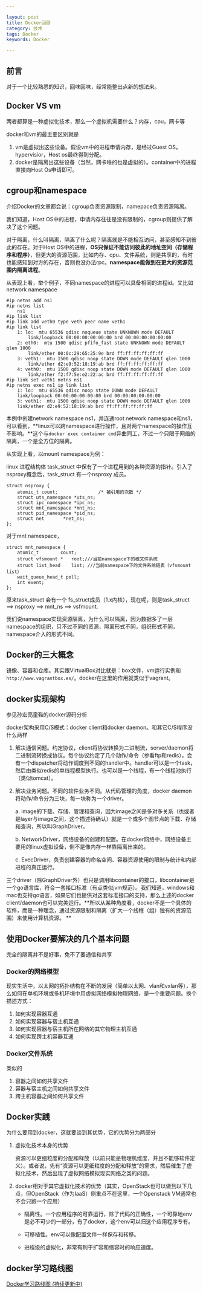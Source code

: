 ```yaml
---

layout: post
title: Docker回顾
category: 技术
tags: Docker
keywords: Docker

---
```


## 前言

对于一个比较熟悉的知识，回味回味，经常能整出点新的想法来。

## Docker VS vm

两者都算是一种虚拟化技术，那么一个虚拟机需要什么？内存，cpu，网卡等

docker和vm的最主要区别就是

1. vm是虚拟出这些设备。假设vm中的进程申请内存，是经过Guest OS，hypervisior，Host os最终得到分配。
2. docker是隔离出这些设备（当然，网卡啥的也是虚拟的）。container中的进程直接向Host Os申请即可。


## cgroup和namespace

介绍Docker的文章都会说：cgroup负责资源限制，namepace负责资源隔离。

我们知道，Host OS中的进程，申请内存往往是没有限制的，cgroup则提供了解决了这个问题。

对于隔离，什么叫隔离，隔离了什么呢？隔离就是不能相互访问，甚至感知不到彼此的存在。对于Host OS中的进程，**OS只保证不能访问彼此的地址空间（存储程序和程序）**，但更大的资源范围，比如内存、cpu、文件系统，则是共享的，有时也能感知到对方的存在，否则也没办法rpc。**namespace能做到在更大的资源范围内隔离进程**。

从表现上看，举个例子，不同namespace的进程可以具备相同的进程id。又比如network namespace

    #ip netns add ns1
    #ip netns list
        ns1
    #ip link list
    #ip link add veth0 type veth peer name veth1
    #ip link list
        1: lo:  mtu 65536 qdisc noqueue state UNKNOWN mode DEFAULT 
            link/loopback 00:00:00:00:00:00 brd 00:00:00:00:00:00
        2: eth0:  mtu 1500 qdisc pfifo_fast state UNKNOWN mode DEFAULT qlen 1000
            link/ether 00:0c:29:65:25:9e brd ff:ff:ff:ff:ff:ff
        3: veth1:  mtu 1500 qdisc noop state DOWN mode DEFAULT qlen 1000
            link/ether d2:e9:52:18:19:ab brd ff:ff:ff:ff:ff:ff
        4: veth0:  mtu 1500 qdisc noop state DOWN mode DEFAULT qlen 1000
            link/ether f2:f7:5e:e2:22:ac brd ff:ff:ff:ff:ff:ff
    #ip link set veth1 netns ns1
    #ip netns exec ns1 ip link list
        1: lo:  mtu 65536 qdisc noop state DOWN mode DEFAULT 
        link/loopback 00:00:00:00:00:00 brd 00:00:00:00:00:00
        3: veth1:  mtu 1500 qdisc noop state DOWN mode DEFAULT qlen 1000
        link/ether d2:e9:52:18:19:ab brd ff:ff:ff:ff:ff:ff
        
本例中创建network namespace ns1，并连通root network namespace和ns1，可以看到，**linux可以跨namespace进行操作，且对两个namespace的操作互不影响。**这个与`docker exec container cmd`异曲同工，不过一个只限于网络的隔离，一个是全方位的隔离。

从实现上看，以mount namespace为例：

linux 进程结构体 task_struct 中保有了一个进程用到的各种资源的指针。引入了nsproxy概念后，task_struct 有一个nsproxy 成员。



	struct nsproxy {
		atomic_t count;               /* 被引用的次数 */
		struct uts_namespace *uts_ns;
		struct ipc_namespace *ipc_ns;
		struct mnt_namespace *mnt_ns;
		struct pid_namespace *pid_ns;
		struct net 	     *net_ns;
	};


对于mnt namespace，

	struct mnt_namespace {
		atomic_t		count;
		struct vfsmount *	root;///当前namespace下的根文件系统
		struct list_head	list; ///当前namespace下的文件系统链表（vfsmount list）
		wait_queue_head_t poll;
		int event;
	};
	
原来task_struct 会有一个 fs_struct成员（1.x内核），现在呢，则是task_struct ==> nsproxy ==> mnt_ns ==> vsfmount.

我们说namespace实现资源隔离，为什么可以隔离，因为数据多了一层namespace的组织，只不过不同的资源，隔离形式不同，组织形式不同，namespace介入的形式不同。

## Docker的三大概念

镜像、容器和仓库。其实跟VirtualBox对比就是：box文件，vm运行实例和`http://www.vagrantbox.es/`。docker在这里的作用就类似于vagrant。

## docker实现架构

参见孙宏亮童鞋的docker源码分析

docker架构采用C/S模式：docker client和docker daemon。和其它C/S程序没什么两样

1. 解决通信问题。约定协议，client将协议转换为二进制流，server/daemon将二进制流转换成协议。每个协议约定了几个动作/命令（参看ftp和redis），会有一个dispatcher将动作调度到不同的handler中。handler可以是一个task，然后由类似redis的单线程模型执行。也可以是一个线程，有一个线程池执行（类似tomcat）。


2. 解决业务问题。不同的软件业务不同。从代码管理的角度，docker daemon将动作/命令分为三块，每一块称为一个driver。

    a. image的下载、存储、管理和查询，因为image之间是多对多关系（也或者是layer与image之间，这个描述待确认）就是一个或多个图节点的下载、存储和查询，所以叫GraphDriver。
    
    b. NetworkDriver，网络设备的创建和配置。在docker网络中，网络设备主要用的linux虚拟设备，倒不是像内存一样靠隔离出来的。
    
    c. ExecDriver，负责创建容器的命名空间、容器资源使用的限制与统计和内部进程的真正运行。
    
三个driver（除GraphDriver外）也只是调用libcontainer的接口，libcontainer是一个go语言库，符合一套接口标准（有点类似jvm规范）。我们知道，windows和mac也支持go语言，如果它们也提供对这套标准接口的支持，那么上述的docker client/daemon也可以完美运行。**所以从某种角度看，docker不是一个具体的软件，而是一种理念，通过资源限制和隔离（扩大一个线程（组）独有的资源范围）来使用计算机资源。
**
## 使用Docker要解决的几个基本问题

完全的隔离并不是好事，免不了要通信和共享

### Docker的网络模型

现实生活中，以太网的拓扑结构在不断的发展（简单以太网、vlan和vxlan等），那么如何在单机环境或多机环境中用虚拟网络模拟物理网络，是一个重要问题。换个描述方式：

1. 如何实现容器互通
2. 如何实现容器与宿主机互通
3. 如何实现容器与宿主机所在网络的其它物理主机互通
4. 如何实现跨主机容器互通

### Docker文件系统

类似的

1. 容器之间如何共享文件
2. 容器与宿主机之间如何共享文件
3. 跨主机容器之间如何共享文件

## Docker实践

为什么要用到docker，这就要谈到其优势，它的优势分为两部分

1. 虚拟化技术本身的优势

    资源可以更细粒度的分配和释放（以前只能是物理机维度，并且不能够软件定义）。或者说，先有“资源可以更细粒度的分配和释放”的需求，然后催生了虚拟化技术，然后出现了虚拟网络模拟现实网络之类的问题。

2. docker相对于其它虚拟化技术的优势（其实，OpenStack也可以做到以下几点，但OpenStack（作为IaaS）侧重点不在这里，一个Openstack VM通常也不会只跑一个应用）

    - 隔离性。一个应用程序的可靠运行，除了代码的正确性，一个可靠地env是必不可少的一部分，有了docker，这个env可以归这个应用程序专有。
    
    - 可移植性。env可以像配置文件一样保存和转移。
    
    - 进程级的虚拟化，非常有利于扩容和缩容时的响应速度。

## docker学习路线图

[Docker学习路线图 (持续更新中)][]

[Docker学习路线图 (持续更新中)]: https://yq.aliyun.com/articles/40494